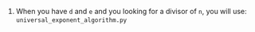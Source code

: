 1. When you have `d` and `e` and you looking for a divisor of `n`, you will use: `universal_exponent_algorithm.py`